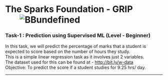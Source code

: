 # The Sparks Foundation - GRIP &nbsp; &nbsp; &nbsp; &nbsp; &nbsp; &nbsp; &nbsp; &nbsp; &nbsp; &nbsp; &nbsp;![BBundefined](https://camo.githubusercontent.com/a50c1366042e6e943a3fc9cae14aaa5023e5c04bb53d830f730309055e7e61e5/68747470733a2f2f7777772e746865737061726b73666f756e646174696f6e73696e6761706f72652e6f72672f696d616765732f6c6f676f5f736d616c6c2e706e67)

### Task-1 : Prediction using Supervised ML (Level - Beginner)

In this task, we will predict the percentage of marks that a student is expected to score based on the number of hours they study.  
This is a simple linear regression task as it involves just 2 variables.  
The dataset used for this can be found at - http://bit.ly/w-data  
Objective: To predict the score if a student studies for 9.25 hrs/ day.

---
